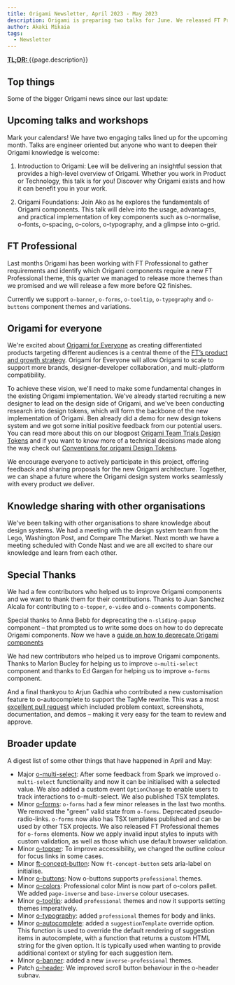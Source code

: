 ```yaml
---
title: Origami Newsletter, April 2023 - May 2023
description: Origami is preparing two talks for June. We released FT Professional themes for a bunch of components. We started working on Origami For Everyone(O3) and we started talking to other organisations to share knowledge about design systems.
author: Akaki Mikaia
tags:
  - Newsletter
---
```


<abbr title="Too long; didn't read">
<strong>
TL;DR:
</strong>
</abbr> {{page.description}}

## Top things

Some of the bigger Origami news since our last update:

## Upcoming talks and workshops

Mark your calendars! We have two engaging talks lined up for the upcoming month. Talks are engineer oriented but anyone who want to deepen their Origami knowledge is welcome:

1. Introduction to Origami: Lee will be delivering an insightful session that provides a high-level overview of Origami. Whether you work in Product or Technology, this talk is for you! Discover why Origami exists and how it can benefit you in your work.

2. Origami Foundations: Join Ako as he explores the fundamentals of Origami components. This talk will delve into the usage, advantages, and practical implementation of key components such as o-normalise, o-fonts, o-spacing, o-colors, o-typography, and a glimpse into o-grid.

## FT Professional

Last months Origami has been working with FT Professional to gather requirements and identify which Origami components require a new FT Professional theme, this quarter we managed to release more themes than we promised and we will release a few more before Q2 finishes.

Currently we support `o-banner`, `o-forms`, `o-tooltip`, `o-typography` and `o-buttons` component themes and variations.

## Origami for everyone

We're excited about [Origami for Everyone](https://financialtimes.atlassian.net/wiki/spaces/OR/blog/2023/05/18/8064925807/Introducing+Origami+for+Everyone) as creating differentiated products targeting different audiences is a central theme of the [FT’s product and growth strategy](https://inside.ft.com/home/knowledge-base/Product-strategy-2023). Origami for Everyone will allow Origami to scale to support more brands, designer-developer collaboration, and multi-platform compatibility.

To achieve these vision, we'll need to make some fundamental changes in the existing Origami implementation. We've already started recruiting a new designer to lead on the design side of Origami, and we've been conducting research into design tokens, which will form the backbone of the new implementation of Origami. Ben already did a demo for new design tokens system and we got some initial positive feedback from our potential users. You can read more about this on our blogpost [Origami Team Trials Design Tokens](https://financialtimes.atlassian.net/wiki/spaces/OR/blog/2023/04/20/8047034476/Origami+Team+Trials+Design+Tokens) and if you want to know more of a technical decisions made along the way check out [Conventions for origami Design Tokens](https://financialtimes.atlassian.net/wiki/spaces/OR/blog/2023/04/26/8049524875/Conventions+for+Origami+Design+Tokens).

We encourage everyone to actively participate in this project, offering feedback and sharing proposals for the new Origami architecture. Together, we can shape a future where the Origami design system works seamlessly with every product we deliver.

## Knowledge sharing with other organisations

We've been talking with other organisations to share knowledge about design systems. We had a meeting with the design system team from the Lego, Washington Post, and Compare The Market. Next month we have a meeting scheduled with Conde Nast and we are all excited to share our knowledge and learn from each other.

## Special Thanks

We had a few contributors who helped us to improve Origami components and we want to thank them for their contributions. Thanks to Juan Sanchez Alcala for contributing to `o-topper`, `o-video` and `o-comments` components.

Special thanks to Anna Bebb for deprecating  the `n-sliding-popup` component – that prompted us to write some docs on how to do deprecate Origami components. Now we have a [guide on how to deprecate Origami components](https://origami.ft.com/documentation/components/versioning/#deprecate-a-component)

We had new contributors who helped us to improve Origami components. Thanks to Marlon Bucley for helping us to improve `o-multi-select` component and thanks to Ed Gargan for helping us to improve `o-forms` component.

And a final thankyou to Arjun Gadhia who contributed a new customisation feature to o-autocomplete to support the TagMe rewrite. This was a most [excellent pull request](https://github.com/Financial-Times/origami/pull/1127) which included problem context, screenshots, documentation, and demos – making it very easy for the team to review and approve.
## Broader update

A digest list of some other things that have happened in April and May:

- Major [o-multi-select](https://registry.origami.ft.com/components/o-multi-select): After some feedback from Spark we improved `o-multi-select` functionality and now it can be initialised with a selected value. We also added a custom event `OptionChange` to enable users to track interactions to o-multi-select. We also published TSX templates.
- Minor [o-forms](https://registry.origami.ft.com/components/o-forms): `o-forms` had a few minor releases in the last two months. We removed the "green" valid state from `o-forms`. Deprecated pseudo-radio-links. `o-forms` now also has TSX templates published and can be used by other TSX projects. We also released FT Professional themes for `o-forms` elements. Now we apply invalid input styles to inputs with custom validation, as well as those which use default browser validation.
- Minor [o-topper](https://registry.origami.ft.com/components/o-topper): To improve accessibility, we changed the outline colour for focus links in some cases.
- Minor [ft-concept-button](https://registry.origami.ft.com/components/ft-concept-button): Now `ft-concept-button` sets aria-label on initialise.
- Minor [o-buttons](https://registry.origami.ft.com/components/o-buttons): Now o-buttons supports `professional` themes.
- Minor [o-colors](https://registry.origami.ft.com/components/o-colors): Professional color Mint is now part of o-colors pallet. We added `page-inverse` and `base-inverse` colour usecases.
- Minor [o-tooltip](https://registry.origami.ft.com/components/o-tooltip): added `professional` themes and now it supports setting themes imperatively.
- Minor [o-typography](https://registry.origami.ft.com/components/o-typography): added `professional` themes for body and links.
- Minor [o-autocomplete](https://registry.origami.ft.com/components/o-autocomplete): added a `suggestionTemplate` override option. This function is used to override the default rendering of suggestion items in autocomplete, with a function that returns a custom HTML string for the given option. It is typically used when wanting to provide additional context or styling for each suggestion item.
- Minor [o-banner](https://registry.origami.ft.com/components/o-banner): added a new `inverse-professional` themes.
- Patch [o-header](https://registry.origami.ft.com/components/o-header): We improved scroll button behaviour in the o-header subnav.
